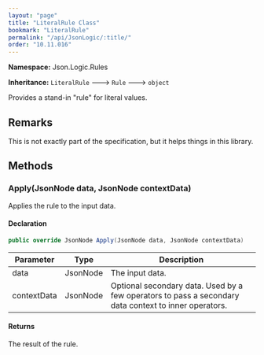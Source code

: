 ```yaml
---
layout: "page"
title: "LiteralRule Class"
bookmark: "LiteralRule"
permalink: "/api/JsonLogic/:title/"
order: "10.11.016"
---
```

**Namespace:** Json.Logic.Rules

**Inheritance:**
`LiteralRule`
 🡒 
`Rule`
 🡒 
`object`

Provides a stand-in "rule" for literal values.

## Remarks

This is not exactly part of the specification, but it helps things in this library.

## Methods

### Apply(JsonNode data, JsonNode contextData)

Applies the rule to the input data.

#### Declaration

```c#
public override JsonNode Apply(JsonNode data, JsonNode contextData)
```

| Parameter | Type | Description |
|---|---|---|
| data | JsonNode | The input data. |
| contextData | JsonNode | Optional secondary data.  Used by a few operators to pass a secondary     data context to inner operators. |


#### Returns

The result of the rule.

